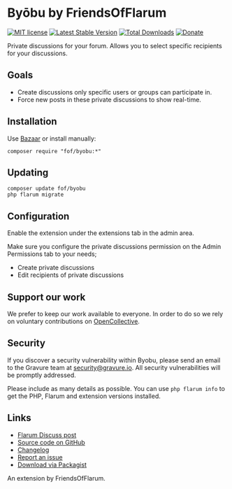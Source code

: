 # Byōbu by FriendsOfFlarum

[![MIT license](https://img.shields.io/badge/license-MIT-blue.svg)](https://github.com/FriendsOfFlarumbyobu/blob/master/LICENSE)
[![Latest Stable Version](https://img.shields.io/packagist/v/fof/byobu.svg)](https://packagist.org/packages/fof/byobu)
[![Total Downloads](https://img.shields.io/packagist/dt/fof/byobu.svg)](https://packagist.org/packages/fof/byobu)
[![Donate](https://img.shields.io/badge/opencollective-support-blue.svg)](https://opencollective.com/fof)

Private discussions for your forum. Allows you to select specific recipients for your discussions.

## Goals

- Create discussions only specific users or groups can participate in.
- Force new posts in these private discussions to show real-time.

## Installation

Use [Bazaar](https://discuss.flarum.org/d/5151-fof-bazaar-the-extension-marketplace) or install manually:

    composer require "fof/byobu:*"

## Updating

    composer update fof/byobu
    php flarum migrate

## Configuration

Enable the extension under the extensions tab in the admin area.

Make sure you configure the private discussions permission on the Admin Permissions tab to your needs;

- Create private discussions
- Edit recipients of private discussions

## Support our work

We prefer to keep our work available to everyone.
In order to do so we rely on voluntary contributions on [OpenCollective](https://opencollective.com/fof).

## Security

If you discover a security vulnerability within Byobu, please send an email to the Gravure team at security@gravure.io. All security vulnerabilities will be promptly addressed.

Please include as many details as possible. You can use `php flarum info` to get the PHP, Flarum and extension versions installed.

## Links

- [Flarum Discuss post](https://discuss.flarum.org/d/4762-fof-by-bu-well-integrated-advanced-private-discussions)
- [Source code on GitHub](https://github.com/FriendsOfFlarumbyobu)
- [Changelog](https://github.com/FriendsOfFlarumbyobu/blob/master/CHANGELOG.md)
- [Report an issue](https://github.com/FriendsOfFlarumbyobu/issues)
- [Download via Packagist](https://packagist.org/packages/fof/byobu)

An extension by FriendsOfFlarum.
